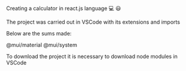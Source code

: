 Creating a calculator in react.js language  :computer: :smiley:

The project was carried out in VSCode with its extensions and imports

Below are the sums made:

@mui/material
@mui/system


To download the project it is necessary to download node modules in VSCode
